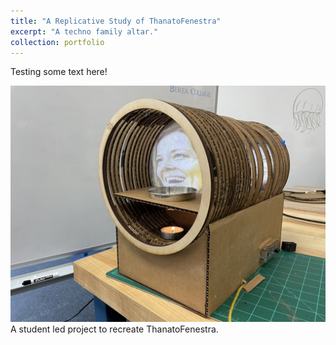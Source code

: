 ```yaml
---
title: "A Replicative Study of ThanatoFenestra"
excerpt: "A techno family altar."
collection: portfolio
---
```


Testing some text here!

![ThanatoFenestra](/images/thanatofenestra_portfolio_pic.jpg "ThanatoFenestra")
A student led project to recreate ThanatoFenestra. 
